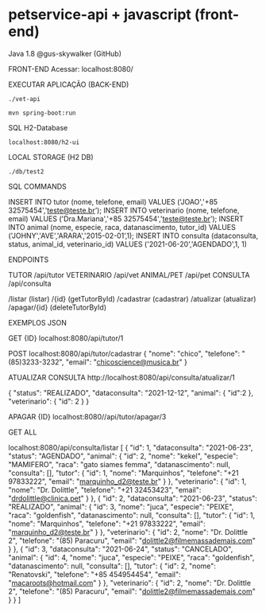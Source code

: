 # petservice-api + javascript (front-end)
Java 1.8
@gus-skywalker (GitHub)

FRONT-END
Acessar: localhost:8080/

EXECUTAR APLICAÇÃO (BACK-END)

    ./vet-api

    mvn spring-boot:run

SQL H2-Database
    
    localhost:8080/h2-ui

LOCAL STORAGE (H2 DB)
    
    ./db/test2

SQL COMMANDS

INSERT INTO tutor (nome, telefone, email) VALUES ('JOAO','+85 32575454','teste@teste.br’);
INSERT INTO veterinario (nome, telefone, email) VALUES ('Dra.Mariana','+85 32575454','teste@teste.br’);
INSERT INTO animal (nome, especie, raca, datanascimento, tutor_id) VALUES ('JOHNY','AVE','ARARA','2015-02-01’,1);
INSERT INTO consulta (dataconsulta, status, animal_id, veterinario_id) VALUES ('2021-06-20','AGENDADO',1, 1)


ENDPOINTS

TUTOR /api/tutor
VETERINARIO /api/vet
ANIMAL/PET /api/pet
CONSULTA /api/consulta

/listar (listar)
/{id} (getTutorById)
/cadastrar (cadastrar)
/atualizar (atualizar)
/apagar/{id} (deleteTutorById)


EXEMPLOS JSON

GET {ID}
localhost:8080/api/tutor/1

POST
localhost:8080/api/tutor/cadastrar
{
    "nome": "chico",
    "telefone": "(85)3233-3232",
    "email": "chicoscience@musica.br"
}

ATUALIZAR CONSULTA
http://localhost:8080/api/consulta/atualizar/1

{
"status": "REALIZADO",
"dataconsulta": "2021-12-12",
"animal": { "id":2 },
"veterinario": { "id": 2 }
}

APAGAR {ID}
localhost:8080//api/tutor/apagar/3

GET ALL

localhost:8080/api/consulta/listar
[
{
    "id": 1,
    "dataconsulta": "2021-06-23",
    "status": "AGENDADO",
    "animal": {
      "id": 2,
      "nome": "kekel",
      "especie": "MAMIFERO",
      "raca": "gato siames femma",
      "datanascimento": null,
      "consulta": [],
      "tutor": {
        "id": 1,
        "nome": "Marquinhos",
        "telefone": "+21 97833222",
        "email": "marquinho_d2@teste.br"
      }
    },
    "veterinario": {
      "id": 1,
      "nome": "Dr. Dolittle",
      "telefone": "+21 32453423",
      "email": "drdolittle@clinica.pet"
    }
  },
  {
    "id": 2,
    "dataconsulta": "2021-06-23",
    "status": "REALIZADO",
    "animal": {
      "id": 3,
      "nome": "juca",
      "especie": "PEIXE",
      "raca": "goldenfish",
      "datanascimento": null,
      "consulta": [],
      "tutor": {
        "id": 1,
        "nome": "Marquinhos",
        "telefone": "+21 97833222",
        "email": "marquinho_d2@teste.br"
      }
    },
    "veterinario": {
      "id": 2,
      "nome": "Dr. Dolittle 2",
      "telefone": "(85) Paracuru",
      "email": "dolittle2@filmemassademais.com"
    }
  },
  {
    "id": 3,
    "dataconsulta": "2021-06-24",
    "status": "CANCELADO",
    "animal": {
      "id": 4,
      "nome": "juca",
      "especie": "PEIXE",
      "raca": "goldenfish",
      "datanascimento": null,
      "consulta": [],
      "tutor": {
        "id": 2,
        "nome": "Renatovski",
        "telefone": "+85 454954454",
        "email": "macaroots@hotmail.com"
      }
    },
    "veterinario": {
      "id": 2,
      "nome": "Dr. Dolittle 2",
      "telefone": "(85) Paracuru",
      "email": "dolittle2@filmemassademais.com"
    }
  }
]
